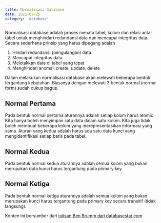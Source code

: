 ```yaml
---
title: Normalisasi Database
date: 2021-07-25
category: 'database'
---
```


Normalisasi database adalah proses menata tabel, kolom dan relasi antar tabel 
untuk menghindari redundansi data dan mencapai integritas data. 
Secara sederhana prinsip yang harus dipegang adalah

1. Hindari redundansi (pengulangan) data
2. Mencapai integritas data
3. Meletakkan data di tabel yang tepat
4. Menghindari anomali create, update, delete

Dalam melakukan normalisasi database akan melewati beberapa bentuk 
tergantung kebutuhan. Biasanya dengan melewati 3 bentuk normal 
(normal form) sudah cukup bagus.

## Normal Pertama

Pada bentuk normal pertama aturannya adalah setiap kolom harus atomic. 
Kita hanya boleh menyimpan satu data dalam satu kolom. Kita juga tidak 
boleh membuat beberapa kolom yang merepresentasikan informasi yang sama. 
Aturan yang kedua adalah harus ada satu data kunci yang mengidentifikasi 
setiap baris pada tabel.

## Normal Kedua

Pada bentuk normal kedua aturannya adalah semua kolom yang bukan merupakan 
data kunci harus tergantung pada primary key.

## Normal Ketiga

Pada bentuk normal ketiga aturannya adalah semua kolom yang bukan merupakan 
kunci harus tergantung pada primary key secara transitif (tidak langsung).

Konten ini bersumber dari [tulisan Ben Brumm dari databasestar.com]("https://www.databasestar.com/database-normalization/")